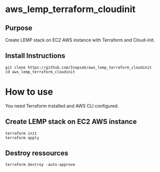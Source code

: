 # aws_lemp_terraform_cloudinit

## Purpose
Create LEMP stack on EC2 AWS instance with Terraform and Cloud-init.

## Install Instructions
```
git clone https://github.com/Inopsek/aws_lemp_terraform_cloudinit
cd aws_lemp_terraform_cloudinit
```

# How to use

You need Terraform installed and AWS CLI configured.

## Create LEMP stack on EC2 AWS instance 
```
terraform init
terraform apply
```

## Destroy ressources
```
terraform destroy -auto-approve
```
